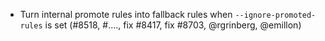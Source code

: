- Turn internal promote rules into fallback rules when
  `--ignore-promoted-rules` is set (#8518, #...., fix #8417, fix #8703,
  @rgrinberg, @emillon)
